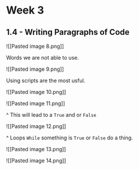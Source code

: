 # Week 3 
## 1.4 - Writing Paragraphs of Code

![[Pasted image 8.png]]

Words we are not able to use. 

![[Pasted image 9.png]]

Using scripts are the most usful.

![[Pasted image 10.png]]

![[Pasted image 11.png]]

^ This will lead to a `True` and or `False`

![[Pasted image 12.png]]

^ Loops
`While` something is `True` or `False` do a thing.

![[Pasted image 13.png]]

![[Pasted image 14.png]]
